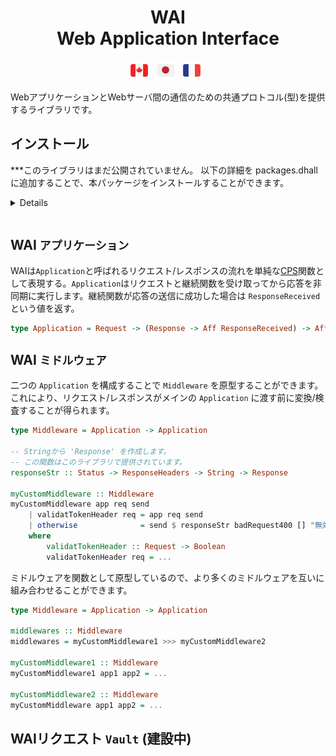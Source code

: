<div align="center">
<h1>
WAI</br>
Web Application Interface 
</h1>
</div>

<p align="center">
  <a href="https://github.com/Woody88/purescript-wai/blob/master/README.md"
    ><img
      height="30"
      src="https://raw.githubusercontent.com/Woody88/purescript-wai/master/docs/media/flag-ca.png"
      alt="English" /></a>
  &nbsp;
  <a
    href="https://github.com/Woody88/purescript-wai/blob/master/docs/ja-JP/README.md"
    ><img
      height="30"
      src="https://raw.githubusercontent.com/Woody88/purescript-wai/master/docs/media/flag-ja.png"
      alt="日本語" /></a>
  &nbsp;
  <a
    href="https://github.com/Woody88/purescript-wai/blob/master/docs/fr-FR/README.md"
    ><img
      height="30"
      src="https://raw.githubusercontent.com/Woody88/purescript-wai/master/docs/media/flag-fr.png"
      alt="Français" /></a>
  &nbsp;
</p>

WebアプリケーションとWebサーバ間の通信のための共通プロトコル(型)を提供するライブラリです。

## インストール

***このライブラリはまだ公開されていません。 
以下の詳細を packages.dhall に追加することで、本パッケージをインストールすることができます。
<details>  

```dhall
let additions =
  { wai =
      { dependencies = [ "aff", "effect", "http-types", "node-net", "vault" ]
      , repo =
          "https://github.com/Woody88/purescript-wai.git"
      , version =
          "master"
      }
  , http-types =
      { dependencies = [ "tuples", "unicode", "generics-rep" ]
      , repo =
          "https://github.com/Woody88/purescript-http-types.git"
      , version =
          "master"
      }
    , vault =
        { dependencies =   [ "console", "effect" , "functions" , "maybe" , "prelude" , "psci-support" , "refs" ]
        , repo = "https://github.com/Woody88/purescript-vault.git"
        , version = "master"
        }
  }
```
```console
user@user:~$ spago install wai
```
</details>
</br>

## WAI `アプリケーション`
WAIは`Application`と呼ばれるリクエスト/レスポンスの流れを単純な[CPS](https://ja.wikipedia.org/wiki/継続継続渡しスタイル)関数として表現する。`Application`はリクエストと継続関数を受け取ってから応答を非同期に実行します。継続関数が応答の送信に成功した場合は `ResponseReceived` という値を返す。

```purescript
type Application = Request -> (Response -> Aff ResponseReceived) -> Aff ResponseReceived
```

## WAI `ミドルウェア`
二つの `Application` を構成することで `Middleware` を原型することができます。これにより、リクエスト/レスポンスがメインの `Application` に渡す前に変換/検査することが得られます。

```purescript
type Middleware = Application -> Application

-- Stringから 'Response' を作成します。
-- この関数はこのライブラリで提供されています。
responseStr :: Status -> ResponseHeaders -> String -> Response

myCustomMiddleware :: Middleware 
myCustomMiddleware app req send 
    | validatTokenHeader req = app req send 
    | otherwise              = send $ responseStr badRequest400 [] "無効なトークン！"
    where 
        validatTokenHeader :: Request -> Boolean
        validatTokenHeader req = ...
```

ミドルウェアを関数として原型しているので、より多くのミドルウェアを互いに組み合わせることができます。

```purescript
type Middleware = Application -> Application

middlewares :: Middleware 
middlewares = myCustomMiddleware1 >>> myCustomMiddleware2

myCustomMiddleware1 :: Middleware 
myCustomMiddleware1 app1 app2 = ...

myCustomMiddleware2 :: Middleware 
myCustomMiddleware app1 app2 = ...
```

## WAIリクエスト `Vault` (建設中)